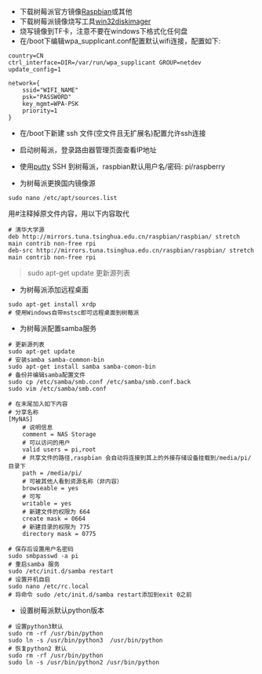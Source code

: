 + 下载树莓派官方镜像[Raspbian](downloads.raspberrypi.org/raspbian_latest)或其他
+ 下载树莓派镜像烧写工具[win32diskimager](https://sourceforge.net/projects/win32diskimager/)
+ 烧写镜像到TF卡，注意不要在windows下格式化任何盘
+ 在/boot下编辑wpa_supplicant.conf配置默认wifi连接，配置如下:
```config
country=CN
ctrl_interface=DIR=/var/run/wpa_supplicant GROUP=netdev
update_config=1
 
network={
    ssid="WIFI_NAME"
    psk="PASSWORD"
    key_mgmt=WPA-PSK
    priority=1
}
```

+ 在/boot下新建 ssh 文件(空文件且无扩展名)配置允许ssh连接
+ 启动树莓派，登录路由器管理页面查看IP地址
+ 使用[putty](https://pan.baidu.com/share/link?shareid=2217335081&uk=605377859) SSH 到树莓派，raspbian默认用户名/密码: pi/raspberry

+ 为树莓派更换国内镜像源
```
sudo nano /etc/apt/sources.list
```
用#注释掉原文件内容，用以下内容取代
```
# 清华大学源
deb http://mirrors.tuna.tsinghua.edu.cn/raspbian/raspbian/ stretch main contrib non-free rpi 
deb-src http://mirrors.tuna.tsinghua.edu.cn/raspbian/raspbian/ stretch main contrib non-free rpi 
```
> sudo apt-get update 更新源列表
+ 为树莓派添加远程桌面
```
sudo apt-get install xrdp
# 使用Windows自带mstsc即可远程桌面到树莓派
```
+ 为树莓派配置samba服务
```
# 更新源列表
sudo apt-get update
# 安装samba samba-common-bin
sudo apt-get install samba samba-comon-bin
# 备份并编辑samba配置文件
sudo cp /etc/samba/smb.conf /etc/samba/smb.conf.back
sudo vim /etc/samba/smb.conf
```
```
# 在末尾加入如下内容
# 分享名称
[MyNAS]
    # 说明信息
    comment = NAS Storage
    # 可以访问的用户
    valid users = pi,root
    # 共享文件的路径,raspbian 会自动将连接到其上的外接存储设备挂载到/media/pi/目录下
    path = /media/pi/
    # 可被其他人看到资源名称（非内容）
    browseable = yes
    # 可写
    writable = yes
    # 新建文件的权限为 664
    create mask = 0664
    # 新建目录的权限为 775
    directory mask = 0775
```
```
# 保存后设置用户名密码
sudo smbpasswd -a pi
# 重启samba 服务
sudo /etc/init.d/samba restart
# 设置开机自启
sudo nano /etc/rc.local
# 将命令 sudo /etc/init.d/samba restart添加到exit 0之前
```

+ 设置树莓派默认python版本
```
# 设置python3默认
sudo rm -rf /usr/bin/python
sudo ln -s /usr/bin/python3  /usr/bin/python
# 恢复python2 默认
sudo rm -rf /usr/bin/python
sudo ln -s /usr/bin/python2 /usr/bin/python
```


